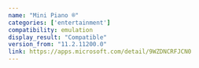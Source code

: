 ```yaml
---
name: "Mini Piano ®"
categories: ['entertainment']
compatibility: emulation
display_result: "Compatible"
version_from: "11.2.11200.0"
link: https://apps.microsoft.com/detail/9WZDNCRFJCN0
---
```

